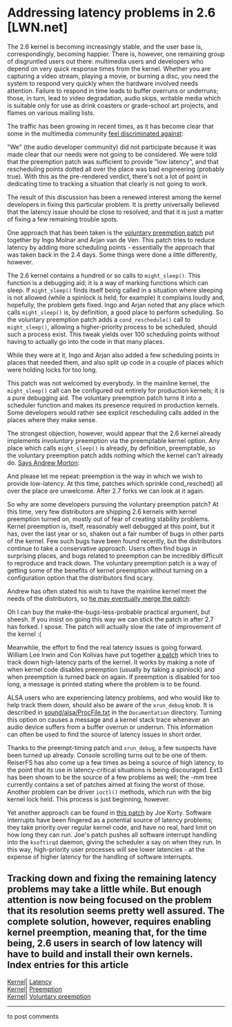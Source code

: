 # Addressing latency problems in 2.6 [LWN.net]

The 2.6 kernel is becoming increasingly stable, and the user base is, correspondingly, becoming happier. There is, however, one remaining group of disgruntled users out there: multimedia users and developers who depend on very quick response times from the kernel. Whether you are capturing a video stream, playing a movie, or burning a disc, you need the system to respond very quickly when the hardware involved needs attention. Failure to respond in time leads to buffer overruns or underruns; those, in turn, lead to video degradation, audio skips, writable media which is suitable only for use as drink coasters or grade-school art projects, and flames on various mailing lists. 

The traffic has been growing in recent times, as it has become clear that some in the multimedia community [feel discriminated against](/Articles/93605/): 

"We" (the audio developer community) did not participate because it was made clear that our needs were not going to be considered. We were told that the preemption patch was sufficient to provide "low latency", and that rescheduling points dotted all over the place was bad engineering (probably true). With this as the pre-rendered verdict, there's not a lot of point in dedicating time to tracking a situation that clearly is not going to work. 

The result of this discussion has been a renewed interest among the kernel developers in fixing this particular problem. It is pretty universally believed that the latency issue should be close to resolved, and that it is just a matter of fixing a few remaining trouble spots. 

One approach that has been taken is the [voluntary preemption patch](http://lwn.net/Articles/93124/) put together by Ingo Molnar and Arjan van de Ven. This patch tries to reduce latency by adding more scheduling points - essentially the approach that was taken back in the 2.4 days. Some things were done a little differently, however. 

The 2.6 kernel contains a hundred or so calls to `might_sleep()`. This function is a debugging aid; it is a way of marking functions which can sleep. If `might_sleep()` finds itself being called in a situation where sleeping is not allowed (while a spinlock is held, for example) it complains loudly and, hopefully, the problem gets fixed. Ingo and Arjan noted that any place which calls `might_sleep()` is, by definition, a good place to perform scheduling. So the voluntary preemption patch adds a `cond_reschedule()` call to `might_sleep()`, allowing a higher-priority process to be scheduled, should such a process exist. This tweak yields over 100 scheduling points without having to actually go into the code in that many places. 

While they were at it, Ingo and Arjan also added a few scheduling points in places that needed them, and also split up code in a couple of places which were holding locks for too long. 

This patch was not welcomed by everybody. In the mainline kernel, the `might_sleep()` call can be configured out entirely for production kernels; it is a pure debugging aid. The voluntary preemption patch turns it into a scheduler function and makes its presence required in production kernels. Some developers would rather see explicit rescheduling calls added in the places where they make sense. 

The strongest objection, however, would appear that the 2.6 kernel already implements _involuntary_ preemption via the preemptable kernel option. Any place which calls `might_sleep()` is already, by definition, preemptable, so the voluntary preemption patch adds nothing which the kernel can't already do. [Says Andrew Morton](/Articles/93607/): 

And please let me repeat: preemption is the way in which we wish to provide low-latency. At this time, patches which sprinkle cond_resched() all over the place are unwelcome. After 2.7 forks we can look at it again. 

So why are some developers pursuing the voluntary preemption patch? At this time, very few distributors are shipping 2.6 kernels with kernel preemption turned on, mostly out of fear of creating stability problems. Kernel preemption is, itself, reasonably well debugged at this point, but it has, over the last year or so, shaken out a fair number of bugs in other parts of the kernel. Few such bugs have been found recently, but the distributors continue to take a conservative approach. Users often find bugs in surprising places, and bugs related to preemption can be incredibly difficult to reproduce and track down. The voluntary preemption patch is a way of getting some of the benefits of kernel preemption without turning on a configuration option that the distributors find scary. 

Andrew has often stated his wish to have the mainline kernel meet the needs of the distributors, so [he may eventually merge the patch](/Articles/93608/): 

Oh I can buy the make-the-bugs-less-probable practical argument, but sheesh. If you insist on going this way we can stick the patch in after 2.7 has forked. I spose. The patch will actually slow the rate of improvement of the kernel :( 

Meanwhile, the effort to find the real latency issues is going forward. William Lee Irwin and Con Kolivas have put together [a patch](/Articles/93446/) which tries to track down high-latency parts of the kernel. It works by making a note of when kernel code disables preemption (usually by taking a spinlock) and when preemption is turned back on again. If preemption is disabled for too long, a message is printed stating where the problem is to be found. 

ALSA users who are experiencing latency problems, and who would like to help track them down, should also be aware of the `xrun_debug` knob. It is described in [sound/alsa/ProcFile.txt](/Articles/93609/) in the `Documentation` directory. Turning this option on causes a message and a kernel stack trace whenever an audio device suffers from a buffer overrun or underrun. This information can often be used to find the source of latency issues in short order. 

Thanks to the preempt-timing patch and `xrun_debug`, a few suspects have been turned up already. Console scrolling turns out to be one of them. ReiserFS has also come up a few times as being a source of high latency, to the point that its use in latency-critical situations is being discouraged. Ext3 has been shown to be the source of a few problems as well; the -mm tree currently contains a set of patches aimed at fixing the worst of those. Another problem can be driver `ioctl()` methods, which run with the big kernel lock held. This process is just beginning, however. 

Yet another approach can be found in [this patch](/Articles/93613/) by Joe Korty. Software interrupts have been fingered as a potential source of latency problems; they take priority over regular kernel code, and have no real, hard limit on how long they can run. Joe's patch pushes all software interrupt handling into the `ksoftirqd` daemon, giving the scheduler a say on when they run. In this way, high-priority user processes will see lower latencies - at the expense of higher latency for the handling of software interrupts. 

Tracking down and fixing the remaining latency problems may take a little while. But enough attention is now being focused on the problem that its resolution seems pretty well assured. The complete solution, however, requires enabling kernel preemption, meaning that, for the time being, 2.6 users in search of low latency will have to build and install their own kernels.  
Index entries for this article  
---  
[Kernel](/Kernel/Index)| [Latency](/Kernel/Index#Latency)  
[Kernel](/Kernel/Index)| [Preemption](/Kernel/Index#Preemption)  
[Kernel](/Kernel/Index)| [Voluntary preemption](/Kernel/Index#Voluntary_preemption)  
  


* * *

to post comments 
